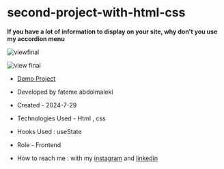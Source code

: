 # second-project-with-html-css

**If you have a lot of information to display on your site, why don't you use my accordion menu**

![viewfinal](https://user-images.githubusercontent.com/109727844/204102879-086fee63-9bda-43b2-a1aa-49879c3f2d39.jpg)

![view final](https://user-images.githubusercontent.com/109727844/204102930-fac80657-4d16-4816-b476-a88e984abefe.jpg)

- [Demo Project](https://fatemeabdolmaleki.github.io/second-project-with-html-css/)

- Developed by fateme abdolmaleki

- Created - 2024-7-29

- Technologies Used - Html , css 

- Hooks Used : useState 

- Role - Frontend

- How to reach me : with my [instagram](https://www.instagram.com/fatemeabdolmaleki_) and [linkedin](https://www.linkedin.com/in/fateme-abdolmaleki/)
